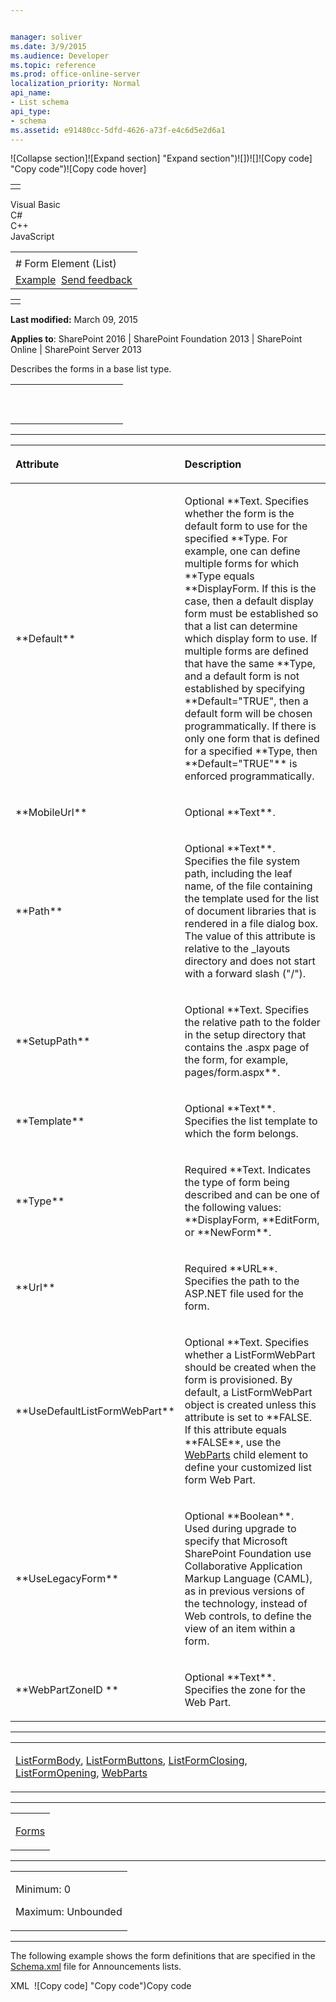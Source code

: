 ```yaml
---


manager: soliver
ms.date: 3/9/2015
ms.audience: Developer
ms.topic: reference
ms.prod: office-online-server
localization_priority: Normal
api_name:
- List schema
api_type:
- schema
ms.assetid: e91480cc-5dfd-4626-a73f-e4c6d5e2d6a1
---
```


![Collapse
section]![Expand
section] "Expand section")![]()![])![]![]()![Copy
code] "Copy code")![Copy code
hover]
<table>
<tbody>
<tr class="odd">
<td align="left"></td>
</tr>
</tbody>
</table>

Visual Basic  
C\#  
C++  
JavaScript  

<table>
<tbody>
<tr class="odd">
<td align="left"><span id="runningHeaderText"></span></td>
</tr>
<tr class="even">
<td align="left"># Form Element (List)</td>
</tr>
<tr class="odd">
<td align="left"><a href="#exampleToggle">Example</a>  <span id="headfeedbackarea" class="feedbackhead"><a href="javascript:SubmitFeedback(&#39;docthis@Microsoft.com&#39;,&#39;&#39;,&#39;&#39;,&#39;&#39;,&#39;1.0.18082.1225&#39;,&#39;%0\dThank%20you%20for%20your%20feedback.%20The%20developer%20writing%20teams%20use%20your%20feedback%20to%20improve%20documentation.%20While%20we%20are%20reviewing%20your%20feedback,%20we%20may%20send%20you%20e-mail%20to%20ask%20for%20clarification%20or%20feedback%20on%20a%20solution.%20We%20do%20not%20use%20your%20e-mail%20address%20for%20any%20other%20purpose%20and%20we%20delete%20it%20after%20we%20finish%20our%20review.%0\AFor%20further%20information%20about%20the%20privacy%20policies%20of%20Microsoft,%20please%20see%20http://privacy.microsoft.com/en-us/default.aspx.%0\A%0\d&#39;,&#39;Customer%20feedback&#39;);">Send feedback</a></span></td>
</tr>
</tbody>
</table>

<table>
<colgroup>
<col width="100%" />
</colgroup>
<tbody>
<tr class="odd">
<td align="left"></td>
</tr>
</tbody>
</table>

**Last modified:** March 09, 2015

**Applies to**: SharePoint 2016 | SharePoint Foundation 2013 |
SharePoint Online | SharePoint Server 2013

Describes the forms in a base list type.

<span codelanguage="other"></span>
<table>
<colgroup>
<col width="100%" />
</colgroup>
<tbody>
<tr class="odd">
<td align="left"><pre><code><Form  Default = "TRUE" | "FALSE"  MobileUrl = "Text"
  Path = "Text"
  SetupPath = "Text"
  Template = "Text"
  Type = "DisplayForm" | "EditForm" | "NewForm"
  Url = "URL"  UseDefaultListFormWebPart = "TRUE" | "FALSE"
  UseLegacyForm = "TRUE" | "FALSE"
  WebPartZoneID = "Text">  <WebParts>    <AllUsersWebPart      WebPartOrder = Integer      WebPartZoneID = "Text">        <![CDATA[...]]>    </AllUsersWebPart>  </WebParts>
</Form></code></pre></td>
</tr>
</tbody>
</table>


-----------------------------------------------------------------------------------------------------------------------------------------------------------------------------------------------

<table>
<colgroup>
<col width="50%" />
<col width="50%" />
</colgroup>
<thead>
<tr class="header">
<th align="left"><p>Attribute</p></th>
<th align="left"><p>Description</p></th>
</tr>
</thead>
<tbody>
<tr class="odd">
<td align="left"><p>**Default**</p></td>
<td align="left"><p>Optional **Text</span>. Specifies whether the form is the default form to use for the specified **Type</span>. For example, one can define multiple forms for which **Type</span> equals **DisplayForm</span>. If this is the case, then a default display form must be established so that a list can determine which display form to use. If multiple forms are defined that have the same **Type</span>, and a default form is not established by specifying **Default="TRUE"</span>, then a default form will be chosen programmatically. If there is only one form that is defined for a specified **Type</span>, then **Default="TRUE"** is enforced programmatically.</p></td>
</tr>
<tr class="even">
<td align="left"><p>**MobileUrl**</p></td>
<td align="left"><p>Optional **Text**.</p></td>
</tr>
<tr class="odd">
<td align="left"><p>**Path**</p></td>
<td align="left"><p>Optional **Text**. Specifies the file system path, including the leaf name, of the file containing the template used for the list of document libraries that is rendered in a file dialog box. The value of this attribute is relative to the _layouts directory and does not start with a forward slash ("/").</p></td>
</tr>
<tr class="even">
<td align="left"><p>**SetupPath**</p></td>
<td align="left"><p>Optional **Text</span>. Specifies the relative path to the folder in the setup directory that contains the .aspx page of the form, for example, <span class="code">pages/form.aspx**.</p></td>
</tr>
<tr class="odd">
<td align="left"><p>**Template**</p></td>
<td align="left"><p>Optional **Text**. Specifies the list template to which the form belongs.</p></td>
</tr>
<tr class="even">
<td align="left"><p>**Type**</p></td>
<td align="left"><p>Required **Text</span>. Indicates the type of form being described and can be one of the following values: **DisplayForm</span>, **EditForm</span>, or **NewForm**.</p></td>
</tr>
<tr class="odd">
<td align="left"><p>**Url**</p></td>
<td align="left"><p>Required **URL**. Specifies the path to the ASP.NET file used for the form.</p></td>
</tr>
<tr class="even">
<td align="left"><p>**UseDefaultListFormWebPart**</p></td>
<td align="left"><p>Optional **Text</span>. Specifies whether a ListFormWebPart should be created when the form is provisioned. By default, a <span sdata="cer" target="T:Microsoft.SharePoint.WebPartPages.ListFormWebPart"><span class="nolink">ListFormWebPart</span></span> object is created unless this attribute is set to **FALSE</span>. If this attribute equals **FALSE**, use the <a href="webparts-element-list.md">WebParts</a> child element to define your customized list form Web Part.</p></td>
</tr>
<tr class="odd">
<td align="left"><p>**UseLegacyForm**</p></td>
<td align="left"><p>Optional **Boolean**. Used during upgrade to specify that Microsoft SharePoint Foundation use Collaborative Application Markup Language (CAML), as in previous versions of the technology, instead of Web controls, to define the view of an item within a form.</p></td>
</tr>
<tr class="even">
<td align="left"><p>**WebPartZoneID **</p></td>
<td align="left"><p>Optional **Text**. Specifies the zone for the Web Part.</p></td>
</tr>
</tbody>
</table>


---------------------------------------------------------------------------------------------------------------------------------------------------------------------------------------------------

<table>
<colgroup>
<col width="100%" />
</colgroup>
<tbody>
<tr class="odd">
<td align="left"><p><a href="listformbody-element-list.md">ListFormBody</a>, <a href="listformbuttons-element-list.md">ListFormButtons</a>, <a href="listformclosing-element-list.md">ListFormClosing</a>, <a href="listformopening-element-list.md">ListFormOpening</a>, <a href="webparts-element-list.md">WebParts</a></p></td>
</tr>
</tbody>
</table>


----------------------------------------------------------------------------------------------------------------------------------------------------------------------------------------------------

<table>
<colgroup>
<col width="100%" />
</colgroup>
<tbody>
<tr class="odd">
<td align="left"><p><a href="forms-element-list.md">Forms</a></p></td>
</tr>
</tbody>
</table>


------------------------------------------------------------------------------------------------------------------------------------------------------------------------------------------------

<table>
<colgroup>
<col width="100%" />
</colgroup>
<tbody>
<tr class="odd">
<td align="left"><p>Minimum: 0</p>
<p>Maximum: Unbounded</p></td>
</tr>
</tbody>
</table>


------------------------------------------------------------------------------------------------------------------------------------------------------------------------------------------

The following example shows the form definitions that are specified in
the
[Schema.xml](http://msdn.microsoft.com/library/c2f01064-80d8-47ee-b602-ecf4c480ac56(Office.15).aspx)
file for Announcements lists.

<span codelanguage="xmlLang"></span>
XML 
<span class="copyCode" onclick="CopyCode(this)"
onkeypress="CopyCode_CheckKey(this, event)"
onmouseover="ChangeCopyCodeIcon(this)"
onmouseout="ChangeCopyCodeIcon(this)" tabindex="0">![Copy
code] "Copy code")Copy code</span>
    <Forms>
          <Form Type="DisplayForm" Url="DispForm.aspx" SetupPath="pages\form.aspx" WebPartZoneID="Main" />
          <Form Type="EditForm" Url="EditForm.aspx" SetupPath="pages\form.aspx" WebPartZoneID="Main" />
          <Form Type="NewForm" Url="NewForm.aspx" SetupPath="pages\form.aspx" WebPartZoneID="Main" />
        </Forms>








